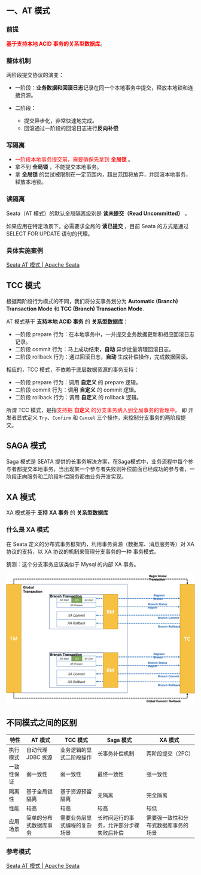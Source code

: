 ## 一、AT 模式

### 前提

<font color="red">**基于支持本地 ACID 事务的关系型数据库**</font>。



### 整体机制

两阶段提交协议的演变：

- 一阶段：**业务数据和回滚日志**记录在同一个本地事务中提交，释放本地锁和连接资源。

- 二阶段：

  - 提交异步化，非常快速地完成。
  - 回滚通过一阶段的回滚日志进行**反向补偿**

  

### 写隔离

- <font color="red">一阶段本地事务提交前，需要确保先拿到 **全局锁** </font>。
- 拿不到 **全局锁** ，不能提交本地事务。
- 拿 **全局锁** 的尝试被限制在一定范围内，超出范围将放弃，并回滚本地事务，释放本地锁。



### 读隔离

Seata（AT 模式）的默认全局隔离级别是 **读未提交（Read Uncommitted）** 。

如果应用在特定场景下，必需要求全局的 **读已提交** ，目前 Seata 的方式是通过 SELECT FOR UPDATE 语句的代理。



### 具体实施案例

[Seata AT 模式 | Apache Seata](https://seata.apache.org/zh-cn/docs/dev/mode/at-mode#一阶段)



## TCC 模式

根据两阶段行为模式的不同，我们将分支事务划分为 **Automatic (Branch) Transaction Mode** 和 **TCC (Branch) Transaction Mode**.

AT 模式基于 **支持本地 ACID 事务** 的 **关系型数据库**：

- 一阶段 prepare 行为：在本地事务中，一并提交业务数据更新和相应回滚日志记录。
- 二阶段 commit 行为：马上成功结束，**自动** 异步批量清理回滚日志。
- 二阶段 rollback 行为：通过回滚日志，**自动** 生成补偿操作，完成数据回滚。

相应的，TCC 模式，不依赖于底层数据资源的事务支持：

- 一阶段 prepare 行为：调用 **自定义** 的 prepare 逻辑。
- 二阶段 commit 行为：调用 **自定义** 的 commit 逻辑。
- 二阶段 rollback 行为：调用 **自定义** 的 rollback 逻辑。

所谓 TCC 模式，是指<font color="red">支持把 **自定义** 的分支事务纳入到全局事务的管理中</font>。 即 开发者显式定义 `Try`、`Confirm` 和 `Cancel` 三个操作，来控制分支事务的两阶段提交。





## SAGA 模式

Saga 模式是 SEATA 提供的长事务解决方案，在Saga模式中，业务流程中每个参与者都提交本地事务，当出现某一个参与者失败则补偿前面已经成功的参与者，一阶段正向服务和二阶段补偿服务都由业务开发实现。



## XA 模式

XA 模式基于 **支持 XA 事务** 的 **关系型数据库**



### 什么是 XA 模式

在 Seata 定义的分布式事务框架内，利用事务资源（数据库、消息服务等）对 XA 协议的支持，以 XA 协议的机制来管理分支事务的一种 事务模式。

猜测：这个分支事务应该类似于 Mysql 的内部 XA 事务。

![img](images/TB1hSpccIVl614jSZKPXXaGjpXa-1330-924.png)





## 不同模式之间的区别

| 特性         | AT 模式                | TCC 模式                   | Saga 模式               | XA 模式                |
|--------------|------------------------|----------------------------|-------------------------|------------------------|
| 执行模式     | 自动代理 JDBC 资源      | 业务逻辑的显式二阶段操作    | 长事务补偿机制           | 两阶段提交（2PC）       |
| 一致性保证   | 弱一致性              | 弱一致性                  | 最终一致性               | 强一致性               |
| 隔离性       | 基于全局锁隔离        | 基于资源预留隔离               | 无隔离                | 完全隔离               |
| 性能         | 较高                   | 较高                       | 较高                     | 较低                   |
| 应用场景     | 简单的分布式数据库事务 | 需要业务层显式编程的复杂场景 | 长时间运行的事务，允许部分步骤失败后补偿 | 需要强一致性和分布式数据库事务的场景 |







### 参考模式

[Seata AT 模式 | Apache Seata](https://seata.apache.org/zh-cn/docs/dev/mode/at-mode)